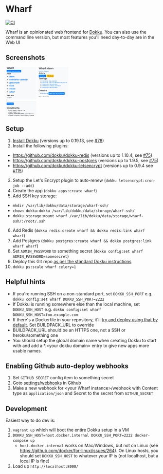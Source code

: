 Wharf
=====
[![CI](https://github.com/palfrey/wharf/actions/workflows/ci.yml/badge.svg)](https://github.com/palfrey/wharf/actions)

Wharf is an opinionated web frontend for [Dokku](http://dokku.viewdocs.io/dokku/). You can also use the command line version, but most features you'll need day-to-day are in the Web UI

Screenshots
-----------
<a href="./screenshots/apps_list.png"><img align="top" src="./screenshots/apps_list.png" width="20%" /></a> <a href="./screenshots/app_index.png"><img src="./screenshots/app_index.png" align="top" width="20%" /></a>

Setup
-----
1. [Install Dokku](http://dokku.viewdocs.io/dokku/getting-started/installation) (versions up to 0.19.13, see [#78](https://github.com/palfrey/wharf/issues/78))
2. Install the following plugins:
  * https://github.com/dokku/dokku-redis (versions up to 1.10.4, see [#75](https://github.com/palfrey/wharf/issues/75))
  * https://github.com/dokku/dokku-postgres (versions up to 1.9.5, see [#75](https://github.com/palfrey/wharf/issues/75))
  * https://github.com/dokku/dokku-letsencrypt (versions up to 0.9.4 see [#115](https://github.com/palfrey/wharf/issues/115))
3. Setup the Let's Encrypt plugin to auto-renew (`dokku letsencrypt:cron-job --add`)
4. Create the app (`dokku apps:create wharf`)
5. Add SSH key storage:
  * `mkdir /var/lib/dokku/data/storage/wharf-ssh/`
  * `chown dokku:dokku /var/lib/dokku/data/storage/wharf-ssh/`
  * `dokku storage:mount wharf /var/lib/dokku/data/storage/wharf-ssh/:/root/.ssh`
6. Add Redis (`dokku redis:create wharf && dokku redis:link wharf wharf`)
7. Add Postgres (`dokku postgres:create wharf && dokku postgres:link wharf wharf`)
8. Set `ADMIN_PASSWORD` to something secret (`dokku config:set wharf ADMIN_PASSWORD=somesecret`)
9. Deploy this Git repo [as per the standard Dokku instructions](http://dokku.viewdocs.io/dokku/deployment/application-deployment/)
10. `dokku ps:scale wharf celery=1`

Helpful hints
-------------
* If you're running SSH on a non-standard port, set `DOKKU_SSH_PORT` e.g. `dokku config:set wharf DOKKU_SSH_PORT=2222`
* If Dokku is running somewhere else than the local machine, set `DOKKU_SSH_HOST` e.g. `dokku config:set wharf DOKKU_SSH_HOST=foo.example.com`
* If there's a Dockerfile in your repository, it'll [try and deploy using that by default](http://dokku.viewdocs.io/dokku/deployment/methods/dockerfiles/). Set BUILDPACK_URL to override
* BUILDPACK_URL should be an HTTPS one, not a SSH or heroku/something one
* You should setup the global domain name when creating Dokku to start with and add a *.&lt;your dokku domain&gt; entry to give new apps more usable names.

Enabling Github auto-deploy webhooks
------------------------------------
1. Set `GITHUB_SECRET` config item to something secret
2. Goto [settings/webhooks](https://developer.github.com/webhooks/creating/#setting-up-a-webhook) in Github
3. Make a new webhook for &lt;your Wharf instance&gt;/webhook with Content type as `application/json` and Secret to the secret from `GITHUB_SECRET`

Development
-----------
Easiest way to do dev is:

1. `vagrant up` which will boot the entire Dokku setup in a VM
2. `DOKKU_SSH_HOST=host.docker.internal DOKKU_SSH_PORT=2222 docker-compose up`
    * `host.docker.internal` works on Mac/Windows, but not on Linux (see https://github.com/docker/for-linux/issues/264). On Linux hosts, you should set `DOKKU_SSH_HOST` to whatever your IP is (not localhost, but a local IP is fine)
3. Load up `http://localhost:8000/`
